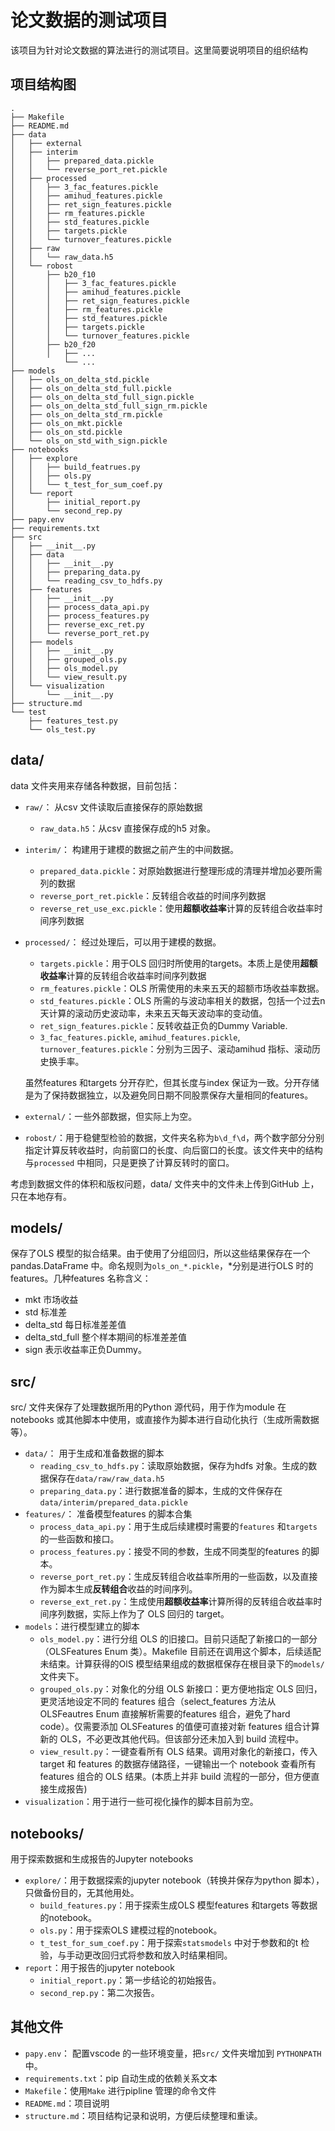 # 论文数据的测试项目

该项目为针对论文数据的算法进行的测试项目。这里简要说明项目的组织结构

## 项目结构图

```shell
.
├── Makefile
├── README.md
├── data
│   ├── external
│   ├── interim
│   │   ├── prepared_data.pickle
│   │   └── reverse_port_ret.pickle
│   ├── processed
│   │   ├── 3_fac_features.pickle
│   │   ├── amihud_features.pickle
│   │   ├── ret_sign_features.pickle
│   │   ├── rm_features.pickle
│   │   ├── std_features.pickle
│   │   ├── targets.pickle
│   │   └── turnover_features.pickle
│   ├── raw
│   │   └── raw_data.h5
│   └── robost
│       ├── b20_f10
│       │   ├── 3_fac_features.pickle
│       │   ├── amihud_features.pickle
│       │   ├── ret_sign_features.pickle
│       │   ├── rm_features.pickle
│       │   ├── std_features.pickle
│       │   ├── targets.pickle
│       │   └── turnover_features.pickle
│       ├── b20_f20
│       │   ├── ...
│           └── ...
├── models
│   ├── ols_on_delta_std.pickle
│   ├── ols_on_delta_std_full.pickle
│   ├── ols_on_delta_std_full_sign.pickle
│   ├── ols_on_delta_std_full_sign_rm.pickle
│   ├── ols_on_delta_std_rm.pickle
│   ├── ols_on_mkt.pickle
│   ├── ols_on_std.pickle
│   └── ols_on_std_with_sign.pickle
├── notebooks
│   ├── explore
│   │   ├── build_featrues.py
│   │   ├── ols.py
│   │   └── t_test_for_sum_coef.py
│   └── report
│       ├── initial_report.py
│       └── second_rep.py
├── papy.env
├── requirements.txt
├── src
│   ├── __init__.py
│   ├── data
│   │   ├── __init__.py
│   │   ├── preparing_data.py
│   │   └── reading_csv_to_hdfs.py
│   ├── features
│   │   ├── __init__.py
│   │   ├── process_data_api.py
│   │   ├── process_features.py
│   │   ├── reverse_exc_ret.py
│   │   └── reverse_port_ret.py
│   ├── models
│   │   ├── __init__.py
│   │   ├── grouped_ols.py
│   │   ├── ols_model.py
│   │   └── view_result.py
│   └── visualization
│       └── __init__.py
├── structure.md
└── test
    ├── features_test.py
    └── ols_test.py
```

## data/

data 文件夹用来存储各种数据，目前包括：

* `raw/`： 从csv 文件读取后直接保存的原始数据
  * `raw_data.h5`：从csv 直接保存成的h5 对象。
* `interim/`： 构建用于建模的数据之前产生的中间数据。
  * `prepared_data.pickle`：对原始数据进行整理形成的清理并增加必要所需列的数据
  * `reverse_port_ret.pickle`：反转组合收益的时间序列数据
  * `reverse_ret_use_exc.pickle`：使用**超额收益率**计算的反转组合收益率时间序列数据
* `processed/`： 经过处理后，可以用于建模的数据。
  * `targets.pickle`：用于OLS 回归时所使用的targets。本质上是使用**超额收益率**计算的反转组合收益率时间序列数据
  * `rm_features.pickle`：OLS 所需使用的未来五天的超额市场收益率数据。
  * `std_features.pickle`：OLS 所需的与波动率相关的数据，包括一个过去n 天计算的滚动历史波动率，未来五天每天波动率的变动值。
  * `ret_sign_features.pickle`：反转收益正负的Dummy Variable.
  * `3_fac_features.pickle`, `amihud_features.pickle`, `turnover_features.pickle`：分别为三因子、滚动amihud 指标、滚动历史换手率。
  
  虽然features 和targets 分开存贮，但其长度与index 保证为一致。分开存储是为了保持数据独立，以及避免同日期不同股票保存大量相同的features。
* `external/`：一些外部数据，但实际上为空。
* `robost/`：用于稳健型检验的数据，文件夹名称为`b\d_f\d`，两个数字部分分别指定计算反转收益时，向前窗口的长度、向后窗口的长度。该文件夹中的结构与`processed` 中相同，只是更换了计算反转时的窗口。

考虑到数据文件的体积和版权问题，data/ 文件夹中的文件未上传到GitHub  上，只在本地存有。

## models/

保存了OLS 模型的拟合结果。由于使用了分组回归，所以这些结果保存在一个pandas.DataFrame 中。命名规则为`ols_on_*.pickle`，*分别是进行OLS 时的features。几种features 名称含义：

* mkt 市场收益
* std 标准差
* delta_std 每日标准差差值
* delta_std_full 整个样本期间的标准差差值
* sign 表示收益率正负Dummy。

## src/

src/ 文件夹保存了处理数据所用的Python 源代码，用于作为module 在notebooks 或其他脚本中使用，或直接作为脚本进行自动化执行（生成所需数据等）。

* `data/`： 用于生成和准备数据的脚本
  * `reading_csv_to_hdfs.py`：读取原始数据，保存为hdfs 对象。生成的数据保存在`data/raw/raw_data.h5`
  * `preparing_data.py`：进行数据准备的脚本，生成的文件保存在`data/interim/prepared_data.pickle`
* `features/`： 准备模型features 的脚本合集
  * `process_data_api.py`：用于生成后续建模时需要的`features` 和`targets` 的一些函数和接口。
  * `process_features.py`：接受不同的参数，生成不同类型的features 的脚本。
  * `reverse_port_ret.py`：生成反转组合收益率所用的一些函数，以及直接作为脚本生成**反转组合**收益的时间序列。
  * `reverse_ext_ret.py`：生成使用**超额收益率**计算所得的反转组合收益率时间序列数据，实际上作为了 OLS 回归的 target。
* `models`：进行模型建立的脚本
  * `ols_model.py`：进行分组 OLS 的旧接口。目前只适配了新接口的一部分（OLSFeatures Enum 类）。Makefile 目前还在调用这个脚本，后续适配未结束。计算获得的OlS 模型结果组成的数据框保存在根目录下的`models/`文件夹下。
  * `grouped_ols.py`：对象化的分组 OLS 新接口：更方便地指定 OLS 回归，更灵活地设定不同的 features 组合（select_features 方法从 OLSFeautres Enum 直接解析需要的features 组合，避免了hard code）。仅需要添加 OLSFeatures 的值便可直接对新 features 组合计算新的 OLS，不必更改其他代码。但该部分还未加入到 build 流程中。
  * `view_result.py`：一键查看所有 OLS 结果。调用对象化的新接口，传入 target 和 features 的数据存储路径，一键输出一个 notebook 查看所有 features 组合的 OLS 结果。(本质上并非 build 流程的一部分，但方便直接生成报告)
* `visualization`：用于进行一些可视化操作的脚本目前为空。

## notebooks/

用于探索数据和生成报告的Jupyter notebooks

* `explore/`：用于数据探索的jupyter notebook（转换并保存为python 脚本），只做备份目的，无其他用处。
  * `build_features.py`：用于探索生成OLS 模型features 和targets 等数据的notebook。
  * `ols.py`：用于探索OLS 建模过程的notebook。
  * `t_test_for_sum_coef.py`：用于探索`statsmodels` 中对于参数和的t 检验，与手动更改回归式将参数和放入时结果相同。
* `report`：用于报告的jupyter notebook
  * `initial_report.py`：第一步结论的初始报告。
  * `second_rep.py`：第二次报告。

## 其他文件

* `papy.env`： 配置vscode 的一些环境变量，把`src/` 文件夹增加到 `PYTHONPATH` 中。
* `requirements.txt`：pip 自动生成的依赖关系文本
* `Makefile`：使用`Make` 进行pipline 管理的命令文件
* `README.md`：项目说明
* `structure.md`：项目结构记录和说明，方便后续整理和重读。
